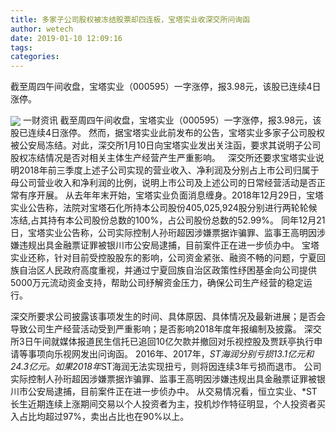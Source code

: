 ```yaml
---
title: 多家子公司股权被冻结股票却四连板，宝塔实业收深交所问询函
author: wetech
date: 2019-01-10 12:09:16
tags: 
categories: 
---
```

截至周四午间收盘，宝塔实业（000595）一字涨停，报3.98元，该股已连续4日涨停。
<!-- more -->
<img align="center" border="0" src="https://imgcdn.yicai.com/uppics/images/2019/01/27af72e9c3f306be76018502ae7eb960.jpg" />
一财资讯
截至周四午间收盘，宝塔实业（000595）一字涨停，报3.98元，该股已连续4日涨停。
然而，据宝塔实业此前发布的公告，宝塔实业多家子公司股权被公安局冻结。对此，深交所1月10日向宝塔实业发出关注函，要求其说明子公司股权冻结情况是否对相关主体生产经营产生严重影响。
 
深交所还要求宝塔实业说明2018年前三季度上述子公司实现的营业收入、净利润及分别占上市公司归属于母公司营业收入和净利润的比例，说明上市公司及上述公司的日常经营活动是否正常有序开展。
从去年年末开始，宝塔实业负面消息缠身。2018年12月29日，宝塔实业公告称，法院对宝塔石化所持本公司股份405,025,924股分别进行两轮轮候冻结,占其持有本公司股份总数的100%，占公司股份总数的52.99%。
同年12月21日，宝塔实业公告称，公司实际控制人孙珩超因涉嫌票据诈骗罪、监事王高明因涉嫌违规出具金融票证罪被银川市公安局逮捕，目前案件正在进一步侦办中。
宝塔实业还称，针对目前受控股股东的影响，公司资金紧张、融资不畅的问题，宁夏回族自治区人民政府高度重视，并通过宁夏回族自治区政策性纾困基金向公司提供5000万元流动资金支持，帮助公司纾解资金压力，确保公司生产经营的稳定运行。
 
 
深交所要求公司披露该事项发生的时间、具体原因、具体情况及最新进展；是否会导致公司生产经营活动受到严重影响；是否影响2018年度年报编制及披露。
深交所3日午间就媒体报道民生信托已追回10亿欠款并撤回对乐视控股及贾跃亭执行申请等事项向乐视网发出问询函。
2016年、2017年，*ST海润分别亏损13.1亿元和24.3亿元。如果2018年*ST海润无法实现扭亏，则将因连续3年亏损而退市。
公司实际控制人孙珩超因涉嫌票据诈骗罪、监事王高明因涉嫌违规出具金融票证罪被银川市公安局逮捕，目前案件正在进一步侦办中。
从交易情况看，恒立实业、*ST长生近期连续上涨期间交易以个人投资者为主，投机炒作特征明显，个人投资者买入占比均超过97%，卖出占比也在90%以上。
